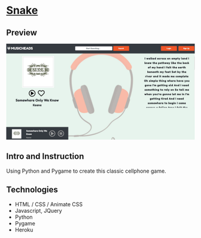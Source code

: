 # [Snake](https://youtube-lyrics.herokuapp.com/)

## Preview

![App Preview](https://github.com/laugeorge/Youtube-Lyrics-Player/blob/master/img/snapshot.JPG)

## Intro and Instruction
Using Python and Pygame to create this classic cellphone game.

## Technologies
* HTML / CSS / Animate CSS
* Javascript, JQuery
* Python
* Pygame
* Heroku
